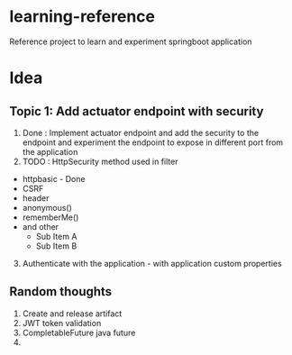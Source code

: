 # learning-reference
Reference project to learn and experiment springboot application


# Idea
## Topic 1: Add actuator endpoint with security
1. Done : Implement actuator endpoint and add the security to the endpoint and experiment the endpoint to expose in different port from the application
2. TODO : HttpSecurity method used in filter
* httpbasic - Done
* CSRF
* header
* anonymous()
* rememberMe()
* and other
    * Sub Item A
    * Sub Item B
3. Authenticate with the application - with application custom properties

## Random thoughts
1. Create and release artifact
2. JWT token validation
3. CompletableFuture java future
4. 


